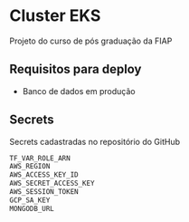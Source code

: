 # Cluster EKS
Projeto do curso de pós graduação da FIAP

## Requisitos para deploy
- Banco de dados em produção

## Secrets
Secrets cadastradas no repositório do GitHub

```bash
TF_VAR_ROLE_ARN
AWS_REGION
AWS_ACCESS_KEY_ID
AWS_SECRET_ACCESS_KEY
AWS_SESSION_TOKEN
GCP_SA_KEY
MONGODB_URL
```